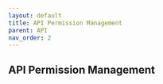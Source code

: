 ```yaml
---
layout: default
title: API Permission Management
parent: API
nav_order: 2
---
```


## API Permission Management